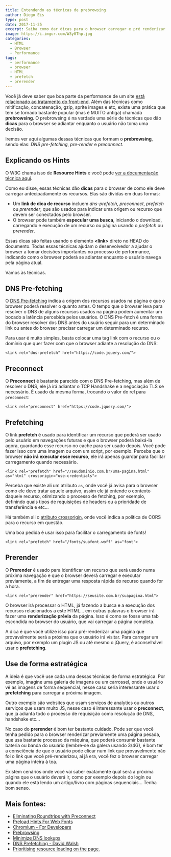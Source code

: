 ```yaml
---
title: Entendendo as técnicas de prebrowsing
author: Diego Eis
type: post
date: 2017-11-25
excerpt: Saiba como dar dicas para o browser carregar e pré renderizar arquivos e páginas.
image: https://i.imgur.com/W3y0Thp.jpg
categories:
  - HTML
  - Browser
  - Performance
tags:
  - performance
  - browser
  - HTML
  - prefetch
  - prerender
---
```


Você já deve saber que boa parte da performance de um site [está relacionado ao tratamento do front-end](https://browserdiet.com/). Além das técnicas como mitificação, concatenação, gzip, sprite images e etc, existe uma prática que tem se tornado bastante popular (mas é MUITO antiga) chamada **prebrowsing**. O prebrowsing é na verdade uma série de técnicas que dão **dicas** para o browser se adiantar enquanto o usuário não toma uma decisão.

Iremos ver aqui algumas dessas técnicas que formam o **prebrowsing**, sendo elas: *DNS pre-fetching*, *pre-render* e *preconnect*.

## Explicando os Hints
O W3C chama isso de **Resource Hints** e você pode [ver a documentação técnica aqui](https://www.w3.org/TR/resource-hints/#introduction).

Como eu disse, essas técnicas dão **dicas** para o browser de como ele deve carregar antecipadamente os recursos. Elas são dividas em duas formas:

- Um **link de dica de recurso** incluem *dns-prefetch*, *preconnect*, *prefetch* ou *prerender*, que são usados para indicar uma origem ou recurso que devem ser conectados pelo browser. 
- O browser pode também **especular uma busca**, iniciando o download, carregando e execução de um recurso ou página usando o *prefetch* ou *prerender*.

Essas dicas são feitas usando o elemento **&lt;link&gt;** direto no HEAD do documento. Todas essas técnicas ajudam o desenvolvedor a ajudar o browser a tomar decisões importantes no processo de performance, indicando como o browser poderá se adiantar enquanto o usuário navega pela página atual.

Vamos às técnicas.

## DNS Pre-fetching
O [DNS Pre-fetching](https://www.w3.org/TR/resource-hints/#dns-prefetch) indica a origem dos recursos usados na página e que o browser poderá resolver o quanto antes. O tempo que o browser leva para resolver o DNS de alguns recursos usados na página podem aumentar um bocado a latência percebida pelos usuários. O DNS Pre-fetch é uma forma do browser resolver dos DNS antes do usuário seguir para um determinado link ou antes do browser precisar carregar um determinado recurso. 

Para usar é muito simples, basta colocar uma tag link com o recurso ou o domínio que quer fazer com que o browser adiante a resolução do DNS:

```
<link rel="dns-prefetch" href="https://code.jquery.com/">
```


## Preconnect
O **Preconnect** é bastante parecido com o DNS Pre-fetching, mas além de resolver o DNS, ele já irá adiantar o TCP Handshake e a negociação TLS se necessário. É usado da mesma forma, trocando o valor do rel para `preconnect`:

```
<link rel="preconnect" href="https://code.jquery.com/">
```

## Prefetching
O link **prefetch** é usado para identificar um recurso que poderá ser usado pelo usuário em navegações futuras e que o browser poderá baixá-la agora, guardando esse recurso no cache para ser usado depois. Você pode fazer isso com uma imagem ou com um script, por exemplo. Perceba que o browser **não irá executar esse recurso**, ele irá apenas guardar para facilitar carregamento quando necessário.

```
<link rel="prefetch" href="//seudominio.com.br/uma-pagina.html" as="html" crossorigin="use-credentials">
```

Perceba que existe ali um atributo `as`, onde você já avisa para o browser como ele deve tratar aquele arquivo, assim ele já entende o contexto daquele recurso, otimizando o processo de fetching, por exemplo, definindo quais tipos de requisições de headers ou a prioridade de transferência e etc...

Há também ali o [atributo crossorigin](https://html.spec.whatwg.org/multipage/urls-and-fetching.html#cors-settings-attributes), onde você indica a política de CORS para o recurso em questão.

Uma boa pedida é usar isso para facilitar o carregamento de fonts!

```
<link rel="prefetch" href="/fonts/suafont.woff" as="font">
```

## Prerender
O **Prerender** é usado para identificar um recurso que será usado numa próxima navegação e que o browser deverá carregar e executar previamente, a fim de entregar uma resposta rápida do recurso quando for a hora.

```
<link rel="prerender" href="https://seusite.com.br/suapagina.html">
```

O browser irá processar o HTML, já fazendo a busca e a execução dos recursos relacionados a este HTML... em outras palavras o browser irá fazer uma **renderização prévia** da página. Isso é como se fosse uma tab escondida no browser do usuário, que vai carregar a página completa.

A dica é que você utilize isso para pré-renderizar uma página que provavelmente será a próxima que o usuário irá visitar. Para carregar um arquivo, por exemplo um plugin JS ou até mesmo o jQuery, é aconselhável usar o **prefetching**.

## Use de forma estratégica
A ideia é que você use cada uma dessas técnicas de forma estratégica. Por exemplo, imagine uma galeria de imagens ou um carrossel, onde o usuário vê as imagens de forma sequencial, nesse caso seria interessante usar o **prefetching** para carregar a próxima imagem.

Outro exemplo são websites que usam serviços de analytics ou outros serviços que usam muito JS, nesse caso é interessante usar o **preconnect**, que já adianta todo o processo de requisição como resolução de DNS, handshake etc...

No caso do **prerender** é bom ter bastante cuidado. Pode ser que você tenha pedido para o browser renderizar previamente uma página pesada, que usa bastante processo da máquina, que poderá consumir bastante bateria ou banda do usuário (lembre-se da galera usando 3/4G), é bom ter a consciência de que o usuário pode clicar num link que provavelmente não foi o link que você pré-renderizou, aí já era, você fez o browser carregar uma página inteira à toa.

Existem cenários onde você vai saber exatamente qual será a próxima página que o usuário deverá ir, como por exemplo depois do login ou quando ele está lendo um artigo/livro com páginas sequenciais... Tenha bom senso.


## Mais fontes:
- [Eliminating Roundtrips with Preconnect](https://www.igvita.com/2015/08/17/eliminating-roundtrips-with-preconnect/)
- [Preload Hints For Web Fonts](http://www.bramstein.com/writing/preload-hints-for-web-fonts.html)
- [Chromium - For Developers](http://dev.chromium.org/developers/design-documents/dns-prefetching)
- [Prebrowsing](http://www.stevesouders.com/blog/2013/11/07/prebrowsing/)
- [Minimize DNS lookups](https://varvy.com/pagespeed/dns-lookups.html)
- [DNS Prefetching - David Walsh](https://davidwalsh.name/dns-prefetching)
- [Prioritising resource loading on the page.](http://patrickhamann.com/workshops/performance/tasks/2_Critical_Path/2_3.html)